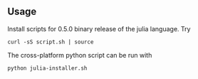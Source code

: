 ## Usage

Install scripts for 0.5.0 binary release of the julia language. Try

```
curl -sS script.sh | source
```

The cross-platform python script can be run with 

```
python julia-installer.sh
```

